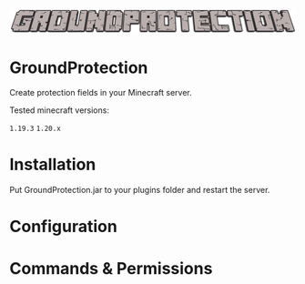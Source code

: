 <p align="center">
  <img src="images/logo.png">
</p>

# GroundProtection

<p>Create protection fields in your Minecraft server.</p>
<p>Tested minecraft versions: </p> 

`1.19.3` `1.20.x`

# Installation

<p>Put GroundProtection.jar to your plugins folder and restart the server.</p>

# Configuration



# Commands & Permissions


